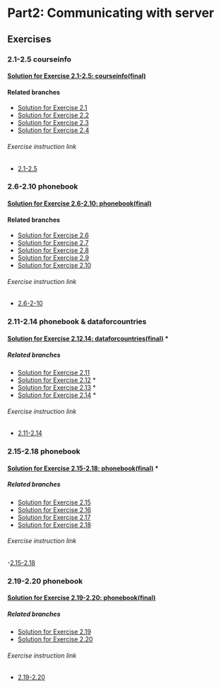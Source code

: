 # Part2: Communicating with server

## Exercises

### 2.1-2.5 courseinfo

#### [Solution for Exercise 2.1-2.5: courseinfo(final)](https://github.com/aiotrope/fso/tree/main/part2/courseinfo)

#### Related branches

- [Solution for Exercise 2.1](https://github.com/aiotrope/fso/tree/part2/2.1/part2/courseinfo)
- [Solution for Exercise 2.2](https://github.com/aiotrope/fso/tree/part2/2.2/part2/courseinfo)
- [Solution for Exercise 2.3](https://github.com/aiotrope/fso/tree/part2/2.3/part2/courseinfo)
- [Solution for Exercise 2.4](https://github.com/aiotrope/fso/tree/part2/2.4/part2/courseinfo)

###### Exercise instruction link
- [2.1-2.5](https://fullstackopen.com/en/part2/rendering_a_collection_modules#exercises-2-1-2-5)

### 2.6-2.10 phonebook

#### [Solution for Exercise 2.6-2.10: phonebook(final)](https://github.com/aiotrope/fso/tree/part2/2.10/part2/phonebook)

#### Related branches

- [Solution for Exercise 2.6](https://github.com/aiotrope/fso/tree/part2/2.6/part2/phonebook)
- [Solution for Exercise 2.7](https://github.com/aiotrope/fso/tree/part2/2.7/part2/phonebook)
- [Solution for Exercise 2.8](https://github.com/aiotrope/fso/tree/part2/2.8/part2/phonebook)
- [Solution for Exercise 2.9](https://github.com/aiotrope/fso/tree/part2/2.9/part2/phonebook)
- [Solution for Exercise 2.10](https://github.com/aiotrope/fso/tree/part2/2.10/part2/phonebook)

###### Exercise instruction link
- [2.6-2-10](https://fullstackopen.com/en/part2/forms#exercises-2-6-2-10)

### 2.11-2.14 phonebook & dataforcountries

#### [Solution for Exercise 2.12.14: dataforcountries(final)](https://github.com/aiotrope/fso/tree/main/part2/dataforcountries) *

##### Related branches

- [Solution for Exercise 2.11](https://github.com/aiotrope/fso/tree/part2/2.11/part2/phonebook)
- [Solution for Exercise 2.12](https://github.com/aiotrope/fso/tree/part2/2.12/part2/dataforcountries) *
- [Solution for Exercise 2.13](https://github.com/aiotrope/fso/tree/part2/2.13/part2/dataforcountries) *
- [Solution for Exercise 2.14](https://github.com/aiotrope/fso/tree/part2/2.14/part2/dataforcountries) *

###### Exercise instruction link
- [2.11-2.14](https://fullstackopen.com/en/part2/getting_data_from_server#exercises-2-11-2-14)

### 2.15-2.18 phonebook

#### [Solution for Exercise 2.15-2.18: phonebook(final)](https://github.com/aiotrope/fso/tree/part2/2.18/part2/phonebook) *

##### Related branches

- [Solution for Exercise 2.15](https://github.com/aiotrope/fso/tree/part2/2.15/part2/phonebook)
- [Solution for Exercise 2.16](https://github.com/aiotrope/fso/tree/part2/2.16/part2/phonebook)
- [Solution for Exercise 2.17](https://github.com/aiotrope/fso/tree/part2/2.17/part2/phonebook)
- [Solution for Exercise 2.18](https://github.com/aiotrope/fso/tree/part2/2.18/part2/phonebook)

###### Exercise instruction link
-[2.15-2.18](https://fullstackopen.com/en/part2/altering_data_in_server#exercises-2-15-2-18)

### 2.19-2.20 phonebook

#### [Solution for Exercise 2.19-2.20: phonebook(final)](https://github.com/aiotrope/fso/tree/part2/2.20/part2/phonebook)

##### Related branches

- [Solution for Exercise 2.19](https://github.com/aiotrope/fso/tree/part2/2.19/part2/phonebook)
- [Solution for Exercise 2.20](https://github.com/aiotrope/fso/tree/part2/2.20/part2/phonebook)

###### Exercise instruction link
- [2.19-2.20](https://fullstackopen.com/en/part2/adding_styles_to_react_app#exercises-2-19-2-20)

